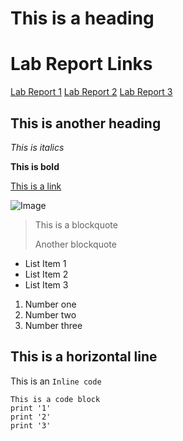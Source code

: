 # This is a heading
# Lab Report Links
[Lab Report 1](https://ejoa27.github.io/CSE15L/cse-15l-lab-report-1.html)
[Lab Report 2](https://ejoa27.github.io/CSE15L/cse-15l-lab-report-2.html)
[Lab Report 3](https://ejoa27.github.io/CSE15L/cse-15l-lab-report-3-week-6.html)
## This is another heading

*This is italics*

**This is bold**

[This is a link](https://canvas.ucsd.edu/)


![Image](https://media.istockphoto.com/photos/library-on-the-campus-of-ucsd-picture-id1353684223?k=20&m=1353684223&s=612x612&w=0&h=MNJ2StKhAG_J4SPm4JdQV5KMPW87YzNrCSECddIywYo=)

> This is a blockquote
> 
> Another blockquote

* List Item 1
* List Item 2
* List Item 3

1. Number one
2. Number two
3. Number three

This is a horizontal line
---

This is an `Inline code`
```
This is a code block
print '1'
print '2'
print '3'
```
